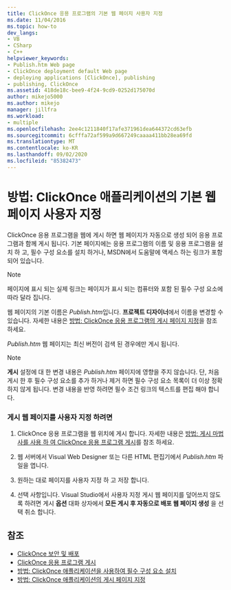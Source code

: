 ```yaml
---
title: ClickOnce 응용 프로그램의 기본 웹 페이지 사용자 지정
ms.date: 11/04/2016
ms.topic: how-to
dev_langs:
- VB
- CSharp
- C++
helpviewer_keywords:
- Publish.htm Web page
- ClickOnce deployment default Web page
- deploying applications [ClickOnce], publishing
- publishing, ClickOnce
ms.assetid: 418de18c-bee9-4f24-9cd9-0252d175070d
author: mikejo5000
ms.author: mikejo
manager: jillfra
ms.workload:
- multiple
ms.openlocfilehash: 2ee4c1211840f17afe371961dea644372cd63efb
ms.sourcegitcommit: 6cfffa72af599a9d667249caaaa411bb28ea69fd
ms.translationtype: MT
ms.contentlocale: ko-KR
ms.lasthandoff: 09/02/2020
ms.locfileid: "85382473"
---
```

# <a name="how-to-customize-the-default-web-page-for-a-clickonce-application"></a>방법: ClickOnce 애플리케이션의 기본 웹 페이지 사용자 지정
ClickOnce 응용 프로그램을 웹에 게시 하면 웹 페이지가 자동으로 생성 되어 응용 프로그램과 함께 게시 됩니다. 기본 페이지에는 응용 프로그램의 이름 및 응용 프로그램을 설치 하 고, 필수 구성 요소를 설치 하거나, MSDN에서 도움말에 액세스 하는 링크가 포함 되어 있습니다.

> [!NOTE]
> 페이지에 표시 되는 실제 링크는 페이지가 표시 되는 컴퓨터와 포함 된 필수 구성 요소에 따라 달라 집니다.

 웹 페이지의 기본 이름은 *Publish.htm*입니다. **프로젝트 디자이너**에서 이름을 변경할 수 있습니다. 자세한 내용은 [방법: ClickOnce 응용 프로그램의 게시 페이지 지정](../deployment/how-to-specify-a-publish-page-for-a-clickonce-application.md)을 참조 하세요.

 *Publish.htm* 웹 페이지는 최신 버전이 검색 된 경우에만 게시 됩니다.

> [!NOTE]
> **게시** 설정에 대 한 변경 내용은 *Publish.htm* 페이지에 영향을 주지 않습니다. 단, 처음 게시 한 후 필수 구성 요소를 추가 하거나 제거 하면 필수 구성 요소 목록이 더 이상 정확 하지 않게 됩니다. 변경 내용을 반영 하려면 필수 조건 링크의 텍스트를 편집 해야 합니다.

### <a name="to-customize-the-publish-web-page"></a>게시 웹 페이지를 사용자 지정 하려면

1. ClickOnce 응용 프로그램을 웹 위치에 게시 합니다. 자세한 내용은 [방법: 게시 마법사를 사용 하 여 ClickOnce 응용 프로그램 게시](../deployment/how-to-publish-a-clickonce-application-using-the-publish-wizard.md)를 참조 하세요.

2. 웹 서버에서 Visual Web Designer 또는 다른 HTML 편집기에서 *Publish.htm* 파일을 엽니다.

3. 원하는 대로 페이지를 사용자 지정 하 고 저장 합니다.

4. 선택 사항입니다. Visual Studio에서 사용자 지정 게시 웹 페이지를 덮어쓰지 않도록 하려면 게시 **옵션** 대화 상자에서 **모든 게시 후 자동으로 배포 웹 페이지 생성** 을 선택 취소 합니다.

## <a name="see-also"></a>참조
- [ClickOnce 보안 및 배포](../deployment/clickonce-security-and-deployment.md)
- [ClickOnce 응용 프로그램 게시](../deployment/publishing-clickonce-applications.md)
- [방법: ClickOnce 애플리케이션을 사용하여 필수 구성 요소 설치](../deployment/how-to-install-prerequisites-with-a-clickonce-application.md)
- [방법: ClickOnce 애플리케이션의 게시 페이지 지정](../deployment/how-to-specify-a-publish-page-for-a-clickonce-application.md)